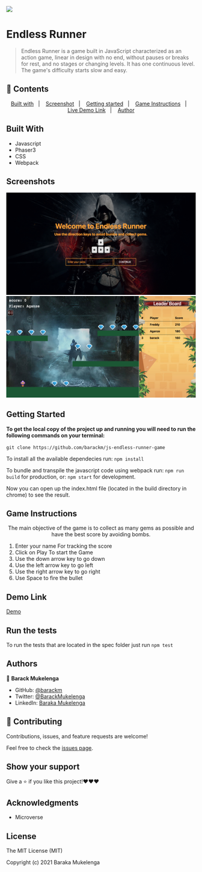 ![](https://img.shields.io/badge/Microverse-blueviolet)

# Endless Runner

> Endless Runner is a game built in JavaScript characterized as an action game, linear in design with no end, without pauses or breaks for rest, and no stages or changing levels. It has one continuous level. The game's difficulty starts slow and easy.

## 📝 Contents

<p align="center">
<a href="#with">Built with</a>&nbsp;&nbsp;&nbsp;|&nbsp;&nbsp;&nbsp;
<a href="#sc">Screenshot</a>&nbsp;&nbsp;&nbsp;|&nbsp;&nbsp;&nbsp;
<a href="#start">Getting started</a>&nbsp;&nbsp;&nbsp;|&nbsp;&nbsp;&nbsp;
<a href="#play">Game Instructions</a>&nbsp;&nbsp;&nbsp;|&nbsp;&nbsp;&nbsp;
<a href="#demo">Live Demo Link</a>&nbsp;&nbsp;&nbsp;|&nbsp;&nbsp;&nbsp;
<a href="#author">Author</a>
</p>

## Built With <a name = "with"></a>

- Javascript
- Phaser3
- CSS
- Webpack

## Screenshots <a name = "sc"></a>

![screenshot](./screenshot1.png)
![screenshot](./screenshot2.png)

## Getting Started <a name = "start"></a>

**To get the local copy of the project up and running you will need to run the following commands on your terminal:**

`git clone https://github.com/barackm/js-endless-runner-game`

To install all the available dependecies run:
`npm install`

To bundle and transpile the javascript code using webpack run:
`npm run build` for production, or:
`npm start` for development.

Now you can open up the index.html file (located in the build directory in chrome) to see the result.

## Game Instructions <a name = "play"></a>

<p align="center">
    The main objective of the game is to collect as many gems as possible and have the best score by avoiding bombs.
</p>

1. Enter your name For tracking the score
2. Click on Play To start the Game
3. Use the down arrow key to go down
4. Use the left arrow key to go left
5. Use the right arrow key to go right
6. Use Space to fire the bullet

## Demo Link <a name = "demo"></a>

[Demo](https://objective-lewin-3b30a9.netlify.app/)

## Run the tests

To run the tests that are located in the spec folder just run `npm test`

## Authors <a name = "author"></a>

👤 **Barack Mukelenga**

- GitHub: [@barackm](https://github.com/barackm)
- Twitter: [@BarackMukelenga](https://twitter.com/BarackMukelenga)
- LinkedIn: [Baraka Mukelenga](https://www.linkedin.com/in/baraka-mukelenga/)

## 🤝 Contributing

Contributions, issues, and feature requests are welcome!

Feel free to check the [issues page](https://github.com/barackm/js-endless-runner-game/issues).

## Show your support

Give a ⭐️ if you like this project!❤️❤️❤️

## Acknowledgments

- Microverse

## License

The MIT License (MIT)

Copyright (c) 2021 Baraka Mukelenga
